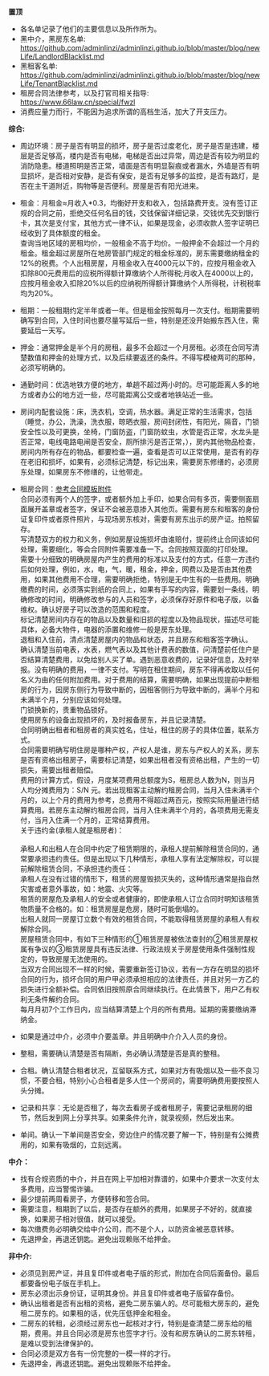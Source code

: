 **置顶**
- 各名单记录了他们的主要信息以及所作所为。
- 黑中介，黑房东名单: https://github.com/adminlinzi/adminlinzi.github.io/blob/master/blog/newLife/LandlordBlacklist.md
- 黑租客名单: https://github.com/adminlinzi/adminlinzi.github.io/blob/master/blog/newLife/TenantBlacklist.md
- 租房合同法律参考，以及打官司相关指导: https://www.66law.cn/special/fwzl
- 消费应量力而行，不能因为追求所谓的高档生活，加大了开支压力。

**综合:**
- 周边环境：房子是否有明显的损坏，房子是否过度老化，房子是否是违建，楼层是否足够高，楼内是否有电梯，电梯是否出过异常，周边是否有较为明显的消防隐患。楼道照明是否正常，墙面是否有明显裂痕或者漏水，外墙是否有明显损坏，是否相对安静，是否有保安，是否有足够多的监控，是否有路灯，是否在主干道附近，购物等是否便利。房屋是否有阳光进来。
- 租金：月租金≈月收入*0.3，均衡好开支和收入，包括路费开支。没有签订正规的合同之前，拒绝交任何名目的钱，交钱保留详细记录，交钱优先交到银行卡，其次是支付宝，其他方式一律不认，如果是现金，必须收款人签字证明已经收到了具体额度的租金。<br>
查询当地区域的房租均价，一般租金不高于均价。一般押金不会超过一个月的租金。租金超过房屋所在地房管部门规定的租金标准的，房东需要缴纳租金的12%的税费。个人出租房屋，月租金收入在4000元以下的，应按月租金收入扣除800元费用后的应税所得额计算缴纳个人所得税;月收入在4000以上的，应按月租金收入扣除20%以后的应纳税所得额计算缴纳个人所得税，计税税率均为20%。
- 租期：一般租期约定半年或者一年。但是租金按照每月一次支付。租期需要明确写到合同，入住时间也要尽量写延后一些，特别是还没开始搬东西入住，需要延后一天写。
- 押金：通常押金是半个月的房租，最多不会超过一个月房租。必须在合同写清楚数值和押金的处理方式，以及后续要返还的条件。不得写模棱两可的那种，必须写明确的。
- 通勤时间：优选地铁方便的地方，单趟不超过两小时的。尽可能距离人多的地方或者办公的地方近一些，尽可能距离公交或者地铁站近一些。
- 房间内配套设施：床，洗衣机，空调，热水器。满足正常的生活需求，包括（睡觉，办公，洗澡，洗衣服，晾晒衣服，房间封闭性，有阳光，隔音，门锁安全性以及可更换，坐椅，门窗防盗，门窗防蚊虫，水管是否正常，水龙头是否正常，电线电路电闸是否安全，厕所排污是否正常，），房内其他物品检查，房间内所有存在的物品，都要检查一遍，查看是否可以正常使用，是否有的存在老旧和损坏，如果有，必须标记清楚，标记出来，需要房东修缮的，必须房东处理，如果房东不修缮的，让他带走。
- 租房合同：[参考合同模板附件]() <br>
合同必须有两个人的签字，或者额外加上手印，如果合同有多页，需要侧面扇面展开盖章或者签字，保证不会被恶意掺入其他页。需要有房东和租客的身份证复印件或者原件照片，与现场房东核对，需要有房东出示的房产证。拍照留存。<br>
写清楚双方的权力和义务，例如房屋设施损坏由谁赔付，提前终止合同该如何处理，需要细化，等会合同附件需要准备一下。合同按照双面的打印处理。<br>
需要十分细致的明确房屋内产生的费用的标准以及支付的方式，任意一方违约后如何处理，例如，水，电，气，暖，租金，押金，网费以及是否由其他费用，如果其他费用不合理，需要明确拒绝，特别是无中生有的一些费用。明确缴费的时间，必须落实到纸的合同上，如果有手写的内容，需要划一条线，明确修改的时间，明确修改参与的人员和签字，必须保存好原件和电子版，以备维权。确认好房子可以改造的范围和程度。<br>
标记清楚房间内存在的物品以及数量和旧损的程度以及物品现状，描述尽可能具体，必备大物件，电器的添置和维修一般是房东处理。<br>
退租和入住前，清点清楚房屋内的物品和状态，并且房东和租客签字确认。<br>
确认清楚当前电表，水表，燃气表以及其他计费表的数值，问清楚前任住户是否结算清楚费用，以免给别人买了单。遇到恶意收费的，记录好信息，及时举报。没有明确的费用，一律不支付。写明在租住期间，房东不得再收取以任何名义为由的任何附加费用。对于费用的结算，需要明确，如果出现提前中断租房的行为，因房东侧行为导致中断的，因租客侧行为导致中断的，满半个月和未满半个月，分别应该如何处理。<br>
门锁换新的，贵重物品锁好。<br>
使用房东的设备出现损坏的，及时报备房东，并且记录清楚。<br>
合同明确出租者和租房者的真实姓名，住址，租住的房子的具体位置，联系方式。<br>
合同需要明确写明住房是哪种产权，产权人是谁，房东与产权人的关系，房东是否有资格出租房子，需要标记清楚，如果出租者没有资格出租，产生的一切损失，需要出租者赔偿。<br>
费用的计算方式，假设，月度某项费用总额度为S，租房总人数为N，则当月人均分摊费用为：S/N 元。若出现租客主动解约租房合同，当月入住未满半个月的，以上个月的费用为参考，总费用不得超过两百元，按照实际用量进行结算费用。若房东主动解约租房合同，当月入住未满半个月的，各项费用无需支付，当月入住满一个月的，正常结算费用。<br>
关于违约金(承租人就是租房者)：<br>
<br>承租人和出租人在合同中约定了租赁期限的，承租人提前解除租赁合同的，通常要承担违约责任。但是出现以下几种情形，承租人享有法定解除权，可以提前解除租赁合同，不承担违约责任：
<br>承租人在没有过错的情形下，租赁的房屋毁损灭失的，这种情形通常是指自然灾害或者意外事故，如：地震、火灾等。
<br>租赁的房屋危及承租人的安全或者健康的，即使承租人订立合同时明知该租赁物质量不合格的。如：租赁房屋是危房，随时可能倒塌的。
<br>出租人就同一房屋订立数个有效的租赁合同，不能取得租赁房屋的承租人有权解除合同。
<br>房屋租赁合同中，有如下三种情形的①租赁房屋被依法查封的②租赁房屋权属有争议的③租赁房屋具有违反法律、行政法规关于房屋使用条件强制性规定的，导致房屋无法使用的。
<br>当双方合同出现不一样的时候，需要重新签订协议，若有一方存在明显的损坏合同的行为，损坏合同的用户甲必须承担相应的法律责任，并且对另一方乙的损失进行全额补偿。合同依旧按照原合同继续执行。在此情景下，用户乙有权利无条件解约合同。
<br>每月月初7个工作日内，应当结算清楚上个月的所有费用。延期的需要缴纳滞纳金。

- 如果是通过中介，必须中介要盖章。并且明确中介介入人员的身份。
- 整租，需要确认清楚是否有隔断，务必确认清楚是否是真的整租。
- 合租。确认清楚合租者状况，互留联系方式，如果对方有吸烟以及一些不良习惯，不要合租，特别小心合租者是多人住一个房间的，需要明确费用要按照人头分摊。
- 记录和共享：无论是否租了，每次去看房子或者租房子，需要记录租房的细节，然后发到网上分享共享。如果条件允许，就录视频，然后发出来。
- 单间。确认一下单间是否安全，旁边住户的情况要了解一下，特别是有公摊费用的，如果有吸烟的，立刻远离。

**中介：**
- 找有合规资质的中介，并且在网上平加相对靠谱的，如果中介要求一次支付太多费用，应当警惕诈骗。
- 最少提前两周看房子，方便转移和签合同。
- 需要注意，租期到了以后，是否存在额外的费用，如果房子不好的，就直接换，如果房子相对很值，就可以接受。
- 每次缴费务必明确交给中介公司，而不是个人，以防资金被恶意转移。
- 先退押金，再退还钥匙。避免出现赖账不给押金。

**非中介:**
- 必须见到房产证，并且复印件或者电子版的形式，附加在合同后面备份。最后都要备份电子版在手机上。
- 房东必须出示身份证，证明其身份。并且复印件或者电子版留存备份。
- 确认出租者是否有出租的资格，避免二房东骗人的。尽可能租大房东的，避免租二房东的。如果租的话，优先压低押金和租金。
- 二房东的转租，必须经过房东也一起核对才行，特别是查清楚二房东给的租期，费用。并且合同必须是房东也签字才行。没有和房东确认的二房东转租，是难以受到法律保护的。
- 合同必须是双方各有一份完整的一模一样的才行。
- 先退押金，再退还钥匙。避免出现赖账不给押金。